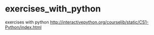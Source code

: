 exercises_with_python
=====================

exercises with python http://interactivepython.org/courselib/static/CS1-Python/index.html